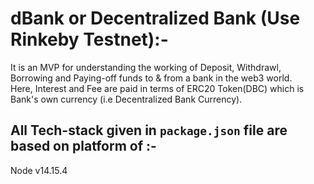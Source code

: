 # dBank or Decentralized Bank (Use Rinkeby Testnet):-
It is an MVP for understanding the working of Deposit, Withdrawl, Borrowing and Paying-off funds to & from a bank in the web3 world.  
Here, Interest and Fee are paid in terms of ERC20 Token(DBC) which is Bank's own currency (i.e Decentralized Bank Currency).

## All Tech-stack given in `package.json` file are based on platform of :-
Node v14.15.4
